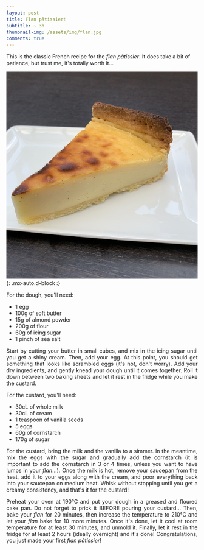 ```yaml
---
layout: post
title: Flan pâtissier!
subtitle: ~ 3h
thumbnail-img: /assets/img/flan.jpg
comments: true
---
```


This is the classic French recipe for the *flan pâtissier*. It does take a bit of patience, but trust me, it's totally worth it...

![Flan](/assets/img/flan.jpg){: .mx-auto.d-block :}

For the dough, you'll need:

- 1 egg
- 100g of soft butter
- 15g of almond powder
- 200g of flour
- 60g of icing sugar
- 1 pinch of sea salt

<div style="text-align: justify">
<p> Start by cutting your butter in small cubes, and mix in  the icing sugar until you get a shiny cream. Then, add your egg. At this point, you should get something that looks like scrambled eggs (it's not, don't worry). Add your dry ingredients, and gently knead your dough until it comes together. Roll it down between two baking sheets and let it rest in the fridge while you make the custard. </p>
</div>

For the custard, you'll need:

- 30cL of whole milk
- 30cL of cream
- 1 teaspoon of vanilla seeds
- 5 eggs
- 60g of cornstarch
- 170g of sugar

<div style="text-align: justify">
<p> For the custard, bring the milk and the vanilla to a simmer. In the meantime, mix the eggs with the sugar and gradually add the cornstarch (it is important to add the cornstarch in 3 or 4 times, unless you want to have lumps in your <i>flan</i>...). Once the milk is hot, remove your saucepan from the heat, add it to your eggs along with the cream, and poor everything	back into your saucepan on medium heat. Whisk without stopping until you get a creamy consistency, and that's it for the custard! </p>
<p> Preheat your oven at 190°C and put your dough in a greased and floured cake pan. Do not forget to prick it BEFORE pouring your custard... Then, bake your <i>flan</i> for 20 minutes, then increase the temperature to 210°C and let your <i>flan</i> bake for 10 more minutes. Once it's done, let it cool at room temperature for at least 30 minutes, and unmold it. Finally, let it rest in the fridge for at least 2 hours (ideally overnight) and it's done! Congratulations, you just made your first <i>flan pâtissier</i>!</p>
</div>
